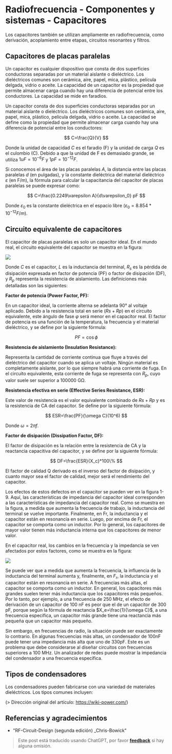 # Radiofrecuencia - Componentes y sistemas - Capacitores

Los capacitores también se utilizan ampliamente en radiofrecuencia, como derivación, acoplamiento entre etapas, circuitos resonantes y filtros.

## Capacitores de placas paralelas

Un capacitor es cualquier dispositivo que consta de dos superficies conductoras separadas por un material aislante o dieléctrico. Los dieléctricos comunes son cerámica, aire, papel, mica, plástico, película delgada, vidrio o aceite. La capacidad de un capacitor es la propiedad que permite almacenar carga cuando hay una diferencia de potencial entre los conductores. La capacidad se mide en faradios.

Un capacitor consta de dos superficies conductoras separadas por un material aislante o dieléctrico. Los dieléctricos comunes son cerámica, aire, papel, mica, plástico, película delgada, vidrio o aceite. La capacidad se define como la propiedad que permite almacenar carga cuando hay una diferencia de potencial entre los conductores:

$$
C=\frac{Q}{V}
$$

Donde la unidad de capacidad $C$ es el faradio (F) y la unidad de carga $Q$ es el culombio (C). Debido a que la unidad de F es demasiado grande, se utiliza $1uF=10^{-6}F$ y $1pF=10^{-12}F$.

Si conocemos el área de las placas paralelas $A$, la distancia entre las placas paralelas $d$ (en pulgadas), y la constante dieléctrica del material dieléctrico $\varepsilon$ (en F/m), la fórmula para calcular la capacitancia del capacitor de placas paralelas se puede expresar como:

$$
C=\frac{0.2249\varepsilon A}{d\varepsilon_0} pF
$$

Donde $\varepsilon_0$ es la constante dieléctrica en el espacio libre ($\varepsilon_0=8.854*10^{-12}F/m$).

## Circuito equivalente de capacitores

El capacitor de placas paralelas es solo un capacitor ideal. En el mundo real, el circuito equivalente del capacitor se muestra en la figura:

![](https://wiki-media-1253965369.cos.ap-guangzhou.myqcloud.com/img/20220411143753.png)

Donde $C$ es el capacitor, $L$ es la inductancia del terminal, $R_s$ es la pérdida de disipación expresada en factor de potencia (PF) o factor de disipación (DF), y $R_p$ representa la resistencia de aislamiento. Las definiciones más detalladas son las siguientes:

**Factor de potencia (Power Factor, PF):**

En un capacitor ideal, la corriente alterna se adelanta 90° al voltaje aplicado. Debido a la resistencia total en serie ($Rs + Rp$) en el circuito equivalente, este ángulo de fase $φ$ será menor en el capacitor real. El factor de potencia es una función de la temperatura, la frecuencia y el material dieléctrico, y se define por la siguiente fórmula:

$$
PF=\cos \phi
$$

**Resistencia de aislamiento (Insulation Resistance):**

Representa la cantidad de corriente continua que fluye a través del dieléctrico del capacitor cuando se aplica un voltaje. Ningún material es completamente aislante, por lo que siempre habrá una corriente de fuga. En el circuito equivalente, esta corriente de fuga se representa con $R_p$, cuyo valor suele ser superior a 100000 GΩ.

**Resistencia efectiva en serie (Effective Series Resistance, ESR):**

Este valor de resistencia es el valor equivalente combinado de $Rs + Rp$ y es la resistencia de CA del capacitor. Se define por la siguiente fórmula:

$$
ESR=\frac{PF}{\omega C}(10^6)
$$

Donde $\omega=2 \pi f$.

**Factor de disipación (Dissipation Factor, DF):**

El factor de disipación es la relación entre la resistencia de CA y la reactancia capacitiva del capacitor, y se define por la siguiente fórmula:

$$
DF=\frac{ESR}{X_c}*100\%
$$

El factor de calidad Q derivado es el inverso del factor de disipación, y cuanto mayor sea el factor de calidad, mejor será el rendimiento del capacitor.

Los efectos de estos defectos en el capacitor se pueden ver en la figura 1-9. Aquí, las características de impedancia del capacitor ideal corresponden a las características de impedancia del capacitor real. Como se muestra en la figura, a medida que aumenta la frecuencia de trabajo, la inductancia del terminal se vuelve importante. Finalmente, en Fr, la inductancia y el capacitor están en resonancia en serie. Luego, por encima de Fr, el capacitor se comporta como un inductor. Por lo general, los capacitores de mayor valor tienen más inductancia interna que los capacitores de menor valor.

En el capacitor real, los cambios en la frecuencia y la impedancia se ven afectados por estos factores, como se muestra en la figura:

![](https://wiki-media-1253965369.cos.ap-guangzhou.myqcloud.com/img/20220411152818.png)

Se puede ver que a medida que aumenta la frecuencia, la influencia de la inductancia del terminal aumenta y, finalmente, en $F_r$, la inductancia y el capacitor están en resonancia en serie. A frecuencias más altas, el capacitor se comporta como un inductor. En general, los capacitores más grandes suelen tener más inductancia que los capacitores más pequeños. Por lo tanto, por ejemplo, a una frecuencia de 250 MHz, el efecto de derivación de un capacitor de 100 nF es peor que el de un capacitor de 300 pF, porque según la fórmula de reactancia $X_e=\frac{1}{\omega C}$, a una frecuencia específica, un capacitor más grande tiene una reactancia más pequeña que un capacitor más pequeño.

Sin embargo, en frecuencias de radio, la situación puede ser exactamente lo contrario. En algunas frecuencias más altas, un condensador de 100nF puede tener una impedancia más alta que uno de 330pF. Este es un problema que debe considerarse al diseñar circuitos con frecuencias superiores a 100 MHz. Un analizador de redes puede mostrar la impedancia del condensador a una frecuencia específica.

## Tipos de condensadores

Los condensadores pueden fabricarse con una variedad de materiales dieléctricos. Los tipos comunes incluyen:

(> Dirección original del artículo: <https://wiki-power.com/>)

## Referencias y agradecimientos

- "RF-Circuit-Design (segunda edición) _Chris-Bowick"

> Este post está traducido usando ChatGPT, por favor [**feedback**](https://github.com/linyuxuanlin/Wiki_MkDocs/issues/new) si hay alguna omisión.